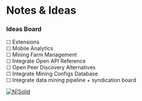 # Notes & Ideas
### Ideas Board

☐ Extensions  
☐ Mobile Analytics  
☐ Mining Farm Management  
☐ Integrate Open API Reference  
☐ Open Peer Discovery Alternatives  
☐ Integrate Mining Configs Database  
☐ Integrate data mining pipeline + syndication board

[![N|Solid](https://i.imgur.com/XJkGyrQ.png)](https://chain-terra.com)
